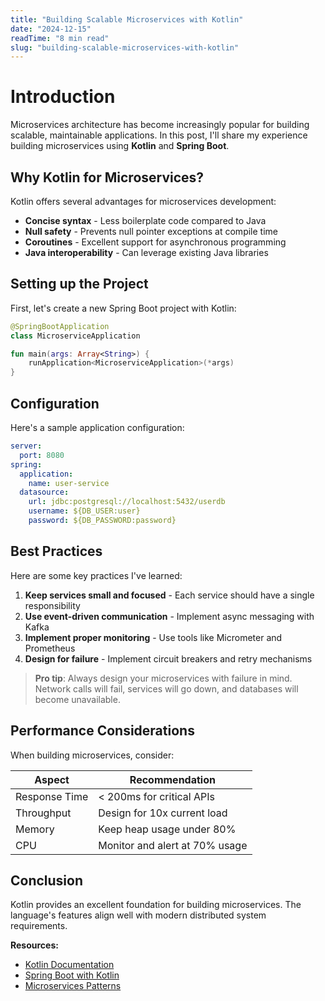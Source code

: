 ```yaml
---
title: "Building Scalable Microservices with Kotlin"
date: "2024-12-15"
readTime: "8 min read"
slug: "building-scalable-microservices-with-kotlin"
---
```


# Introduction

Microservices architecture has become increasingly popular for building scalable, maintainable applications. In this post, I'll share my experience building microservices using **Kotlin** and **Spring Boot**.

## Why Kotlin for Microservices?

Kotlin offers several advantages for microservices development:

- **Concise syntax** - Less boilerplate code compared to Java
- **Null safety** - Prevents null pointer exceptions at compile time
- **Coroutines** - Excellent support for asynchronous programming
- **Java interoperability** - Can leverage existing Java libraries

## Setting up the Project

First, let's create a new Spring Boot project with Kotlin:

```kotlin
@SpringBootApplication
class MicroserviceApplication

fun main(args: Array<String>) {
    runApplication<MicroserviceApplication>(*args)
}
```

## Configuration

Here's a sample application configuration:

```yaml
server:
  port: 8080
spring:
  application:
    name: user-service
  datasource:
    url: jdbc:postgresql://localhost:5432/userdb
    username: ${DB_USER:user}
    password: ${DB_PASSWORD:password}
```

## Best Practices

Here are some key practices I've learned:

1. **Keep services small and focused** - Each service should have a single responsibility
2. **Use event-driven communication** - Implement async messaging with Kafka
3. **Implement proper monitoring** - Use tools like Micrometer and Prometheus
4. **Design for failure** - Implement circuit breakers and retry mechanisms

> **Pro tip**: Always design your microservices with failure in mind. Network calls will fail, services will go down, and databases will become unavailable.

## Performance Considerations

When building microservices, consider:

| Aspect        | Recommendation                 |
| ------------- | ------------------------------ |
| Response Time | < 200ms for critical APIs      |
| Throughput    | Design for 10x current load    |
| Memory        | Keep heap usage under 80%      |
| CPU           | Monitor and alert at 70% usage |

## Conclusion

Kotlin provides an excellent foundation for building microservices. The language's features align well with modern distributed system requirements.

**Resources:**

- [Kotlin Documentation](https://kotlinlang.org/docs/)
- [Spring Boot with Kotlin](https://spring.io/guides/tutorials/spring-boot-kotlin/)
- [Microservices Patterns](https://microservices.io/patterns/)
